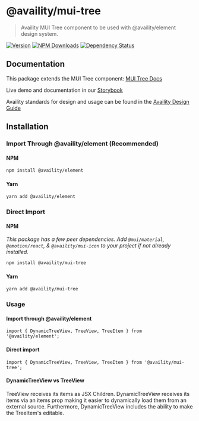 # @availity/mui-tree

> Availity MUI Tree component to be used with @availity/element design system.

[![Version](https://img.shields.io/npm/v/@availity/mui-tree.svg?style=for-the-badge)](https://www.npmjs.com/package/@availity/mui-tree)
[![NPM Downloads](https://img.shields.io/npm/dt/@availity/mui-tree.svg?style=for-the-badge)](https://www.npmjs.com/package/@availity/mui-tree)
[![Dependency Status](https://img.shields.io/librariesio/release/npm/@availity/mui-tree?style=for-the-badge)](https://github.com/Availity/element/blob/main/packages/mui-tree/package.json)

## Documentation

This package extends the MUI Tree component: [MUI Tree Docs](https://mui.com/x/react-tree-view/)

Live demo and documentation in our [Storybook](https://availity.github.io/element/?path=/docs/components-tree-introduction--docs)

Availity standards for design and usage can be found in the [Availity Design Guide](https://design.availity.com/2e36e50c7)

## Installation

### Import Through @availity/element (Recommended)

#### NPM

```bash
npm install @availity/element
```

#### Yarn

```bash
yarn add @availity/element
```

### Direct Import

#### NPM

_This package has a few peer dependencies. Add `@mui/material`, `@emotion/react`, & `@availity/mui-icon` to your project if not already installed._

```bash
npm install @availity/mui-tree
```

#### Yarn

```bash
yarn add @availity/mui-tree
```

### Usage

#### Import through @availity/element

```tsx
import { DynamicTreeView, TreeView, TreeItem } from '@availity/element';
```

#### Direct import

```tsx
import { DynamicTreeView, TreeView, TreeItem } from '@availity/mui-tree';
```

#### DynamicTreeView vs TreeView

TreeView receives its items as JSX Children. DynamicTreeView receives its items via an items prop making it easier to dynamically load them from an external source. Furthermore, DynamicTreeView includes the ability to make the TreeItem's editable.

